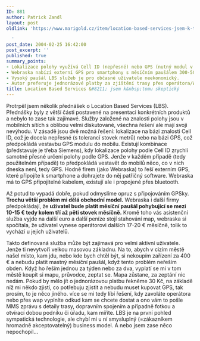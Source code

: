 ```yaml
---
ID: 881
author: Patrick Zandl
layout: post
oldlink: 'https://www.marigold.cz/item/location-based-services-jsem-k-tomu-skepticky

  '
post_date: 2004-02-25 16:42:00
post_excerpt: ''
published: true
summary_points:
- Lokalizace polohy využívá Cell ID (nepřesné) nebo GPS (nutný modul v mobilu).
- Webraska nabízí externí GPS pro smartphony s měsíčním paušálem 300-500 Kč.
- Vysoký paušál LBS služeb je pro občasné uživatele neekonomický.
- Autor preferuje jednorázové platby za zjištění trasy přes operátora/WAP.
title: Location Based Services &#8211; jsem k&nbsp;tomu skeptický
---
```


<p>
Protrpěl jsem několik přednášek o Location Based Services (LBS). Přednášky byly z větší části postavené na presentaci konkrétních produktů a nebylo to zase tak zajímavé. Služby založené na znalosti polohy jsou v mobilních sítích s oblibou velmi diskutované, všechna řešení ale mají svoji nevýhodu. V zásadě jsou dvě možná řešení: lokalizace na bázi znalosti Cell ID, což je docela nepřesné (s tolerancí stovek metrů) nebo na bázi GPS, což předpokládá vestavbu GPS modulu do mobilu. Existují kombinace (představuje je třeba Siemens), kdy lokalizace polohy podle Cell ID zrychlí samotné přesné určení polohy podle GPS. Jenže v každém případě (tedy použitelném případě)&#160;to předpokládá vestavět do mobilů něco, co v nich dneska není, tedy GPS. Hodně firem (jako Webraska) to řeší externím GPS, které připojíte k smartphone a dohrajete do něj patřičný software. Webraska má to GPS připojitelné kabelem, existují ale i propojené přes bluetooth. </p>

<p>
Až potud to vypadá dobře, pokud odmyslíme opruz s připojováním GPSky. <STRONG>Trochu větší problém mi dělá obchodní model.</STRONG> Webraska i další firmy předpokládají, že <STRONG>uživatel bude platit měsíční paušál pohybující se mezi 10-15 &#8364; tedy kolem tří až pěti stovek měsíčně.</STRONG> Kromě toho vás asistenční služba vyjde na další euro a další peníze stojí stahování map, webraska si spočítala, že uživatel vynese operátorovi dalších 17-20 &#8364; měsíčně, tolik to vychází u jejích uživatelů. </p>

<p>
Takto definovaná služba může být zajímavá pro velmi aktivní uživatele. Jenže ti nevytvoří velkou masovou základnu. Na to, abych v cizím městě našel místo, kam jdu, nebo kde bych chtěl být, si nekoupím zařízení za 400 &#8364; a nebudu platit mastný měsíční paušál, když tento problém neřeším obden. Když ho řeším jednou za týden nebo za dva, vyplatí se mi v tom městě koupit si mapu, průvodce, zeptat se. Mapa zůstane, za zeptání nic nedám. Pokud by mělo jít o jednorázovou platbu řekněme 30 Kč, na základě níž mi někdo zjistí, co potřebuju zjistit a nebudu muset kupovat GPS, tak prosím, to je něco jiného. více se mi tedy líbí řešení, kdy zavoláte operátora nebo přes wap vyplníte odkud kam se chcete dostat a ono vám to pošle MMS zprávu s detaily trasy, dopravním spojením a případně fotkou a otvírací dobou podniku či úřadu, kam míříte. LBS je na první pohled sympatická technologie, ale chybí mi u ní smysluplný (=zákazníkem hromadně akceptovatelný) business model. A nebo jsem zase něco nepochopil... </p>